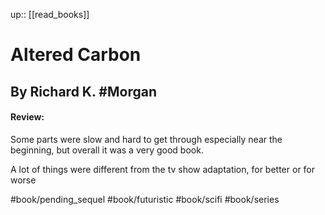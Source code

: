 up:: [[read_books]]

# Altered Carbon
## By Richard K. #Morgan
#### Review:
Some parts were slow and hard to get through especially near the beginning,
but overall it was a very good book.

A lot of things were different from the tv show adaptation, for better or for worse

#book/pending_sequel 
#book/futuristic #book/scifi #book/series 